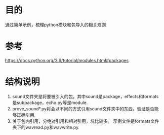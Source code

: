 # 目的
通过简单示例，梳理python模块和包导入的相关规则

# 参考
https://docs.python.org/3.6/tutorial/modules.html#packages

# 结构说明

1. sound文件夹是将要被引入的包。其中sound是package，effects和formats是subpackage，echo.py等是module.
2. prove_sound*.py将会以不同的方式引用sound文件夹中的东西，验证是否能够正确引用.
3. 关于包内引用，分绝对引用和相对引用，坑比较多。
 示例文件是formats文件夹下的wavread.py和wavwrite.py.
